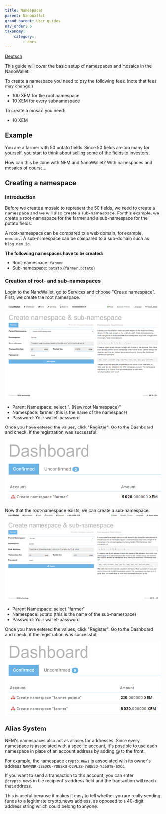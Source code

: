 ```yaml
---
title: Namespaces
parent: NanoWallet
grand_parent: User guides
nav_order: 6
taxonomy:
    category:
        - docs
---
```


[Deutsch](https://web.archive.org/web/20210814074405/https://forum.nem.io/t/how-to-make-your-first-namespace-and-mosaic/3898/2)

This guide will cover the basic setup of namespaces and mosaics in the NanoWallet.

To create a namespace you need to pay the following fees: (note that fees may change.)

- 100 XEM for the root namespace
- 10 XEM for every subnamespace

To create a mosaic you need:

- 10 XEM

## Example

You are a farmer with 50 potato fields. Since 50 fields are too many for yourself, you start to think about selling some of the fields to investors.

How can this be done with NEM and NanoWallet?
With namespaces and mosaics of course...

## Creating a namespace

### Introduction

Before we create a mosaic to represent the 50 fields, we need to create a namespace and we will also create a sub-namespace. For this example, we create a root-namespace for the farmer and a sub-namespace for the potato fields.

A root-namespace can be compared to a web domain, for example, ``nem.io.``.
A sub-namespace can be compared to a sub-domain such as ``blog.nem.io``.

**The following namespaces have to be created:**

- Root-namespace: ``farmer``
- Sub-namespace: ``potato`` (``farmer.potato``)

### Creation of root- and sub-namespaces

Login to the NanoWallet, go to Services and choose "Create namespace".
First, we create the root namespace.

![](ReVopg1.png)

- Parent Namespace: select ". (New root Namespace)"
- Namespace: farmer (this is the name of the namespace)
- Password: Your wallet-password

Once you have entered the values, click "Register". Go to the Dashboard and check, if the registration was successful:

![](caUyzq1.png)

Now that the root-namespace exists, we can create a sub-namespace.
![](36c2quM.png)

- Parent Namespace: select "farmer"
- Namespace: potato (this is the name of the sub-namespace)
- Password: Your wallet-password

Once you have entered the values, click "Register". Go to the Dashboard and check, if the registration was successful:

![](Mf8gous.png)

## Alias System

NEM's namespaces also act as aliases for addresses. Since every namespace is associated with a specific account, it's possible to use each namespace in place of an account address by adding @ to the front.

For example, the namespace ``crypto.news`` is associated with its owner's address ``NAWNNR-2SEDKU-YOBSKU-Q3VLZE-7WQW3D-YJ6UTE-SXOJ``.

If you want to send a transaction to this account, you can enter ``@crypto.news`` in the recipient's address field and the transaction will reach that address.

This is useful because it makes it easy to tell whether you are really sending funds to a legitimate crypto.news address, as opposed to a 40-digit address string which could belong to anyone.
